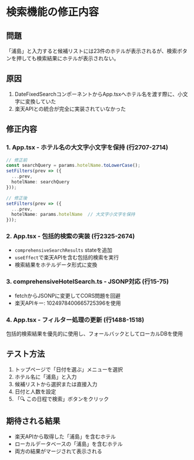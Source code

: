 # 検索機能の修正内容

## 問題
「浦島」と入力すると候補リストには23件のホテルが表示されるが、検索ボタンを押しても検索結果にホテルが表示されない。

## 原因
1. DateFixedSearchコンポーネントからApp.tsxへホテル名を渡す際に、小文字に変換していた
2. 楽天APIとの統合が完全に実装されていなかった

## 修正内容

### 1. App.tsx - ホテル名の大文字小文字を保持 (行2707-2714)
```typescript
// 修正前
const searchQuery = params.hotelName.toLowerCase();
setFilters(prev => ({
  ...prev,
  hotelName: searchQuery
}));

// 修正後
setFilters(prev => ({
  ...prev,
  hotelName: params.hotelName  // 大文字小文字を保持
}));
```

### 2. App.tsx - 包括的検索の実装 (行2325-2674)
- `comprehensiveSearchResults` stateを追加
- `useEffect`で楽天APIを含む包括的検索を実行
- 検索結果をホテルデータ形式に変換

### 3. comprehensiveHotelSearch.ts - JSONP対応 (行15-75)
- fetchからJSONPに変更してCORS問題を回避
- 楽天APIキー: 1024978400665725396を使用

### 4. App.tsx - フィルター処理の更新 (行1488-1518)
包括的検索結果を優先的に使用し、フォールバックとしてローカルDBを使用

## テスト方法
1. トップページで「日付を選ぶ」メニューを選択
2. ホテル名に「浦島」と入力
3. 候補リストから選択または直接入力
4. 日付と人数を設定
5. 「🔍 この日程で検索」ボタンをクリック

## 期待される結果
- 楽天APIから取得した「浦島」を含むホテル
- ローカルデータベースの「浦島」を含むホテル
- 両方の結果がマージされて表示される